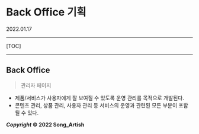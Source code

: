 # Back Office 기획

2022.01.17

---

[TOC]

---



## Back Office

> 관리자 페이지

- 제품/서비스가 사용자에게 잘 보여질 수 있도록 운영 관리를 목적으로 개발된다.
- 콘텐츠 관리, 상품 관리, 사용자 관리 등 서비스의 운영과 관련된 모든 부분이 포함될 수 있다.



***Copyright* © 2022 Song_Artish**
